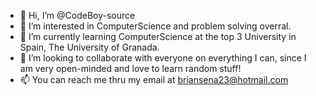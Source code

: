 - 👋 Hi, I’m @CodeBoy-source
- 👀 I’m interested in ComputerScience and problem solving overral.
- 🌱 I’m currently learning ComputerScience at the top 3 University in Spain, The University of Granada.
- 💞️ I’m looking to collaborate with everyone on everything I can, since I am very open-minded and love to learn random stuff!
- 📫 You can reach me thru my email at briansena23@hotmail.com

<!---
CodeBoy-source/CodeBoy-source is a ✨ special ✨ repository because for now It doesn't have much, but it's plan for the future are huge.
For now I'm only able to upload those kind of exercise that I didn't have the luck of losing and have the right to upload (University Policy or something).
But perhaps on the future I could use this for more advanced practises or maybe for some fun projects I will end up doing anyway.
Notice: Not all code here I am proud, I have learned and developed a lot more skills since my first day. I learn something new everyday. 
        But as a reminder of my HardWork and progress I will blindly upload everything asking for forgiveness and no jugdgement on most mistakes if you are so kind.
That's all folks, have a nice day!
--->
